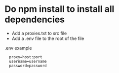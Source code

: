 Do npm install to install all dependencies
===

- Add a proxies.txt to src file
- Add a .env file to the root of the file

.env example
```
  proxy=host:port
  username=username
  password=password
```